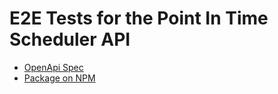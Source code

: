 # E2E Tests for the Point In Time Scheduler API

- [OpenApi Spec](https://app.swaggerhub.com/apis/bahrmichael/Scheduler/0.1.0)
- [Package on NPM](https://npmjs.com/package/point-in-time-scheduler)